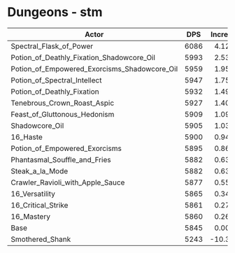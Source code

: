 # Dungeons - stm
| Actor | DPS | Increase |
|---|:---:|:---:|
|Spectral_Flask_of_Power|6086|4.12%|
|Potion_of_Deathly_Fixation_Shadowcore_Oil|5993|2.53%|
|Potion_of_Empowered_Exorcisms_Shadowcore_Oil|5959|1.95%|
|Potion_of_Spectral_Intellect|5947|1.75%|
|Potion_of_Deathly_Fixation|5932|1.49%|
|Tenebrous_Crown_Roast_Aspic|5927|1.40%|
|Feast_of_Gluttonous_Hedonism|5909|1.09%|
|Shadowcore_Oil|5905|1.03%|
|16_Haste|5900|0.94%|
|Potion_of_Empowered_Exorcisms|5895|0.86%|
|Phantasmal_Souffle_and_Fries|5882|0.63%|
|Steak_a_la_Mode|5882|0.63%|
|Crawler_Ravioli_with_Apple_Sauce|5877|0.55%|
|16_Versatility|5865|0.34%|
|16_Critical_Strike|5861|0.27%|
|16_Mastery|5860|0.26%|
|Base|5845|0.00%|
|Smothered_Shank|5243|-10.30%|
